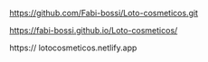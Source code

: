 https://github.com/Fabi-bossi/Loto-cosmeticos.git

https://fabi-bossi.github.io/Loto-cosmeticos/

https:// lotocosmeticos.netlify.app
